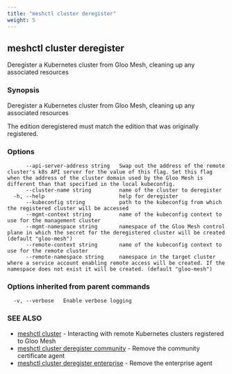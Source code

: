 ```yaml
---
title: "meshctl cluster deregister"
weight: 5
---
```

## meshctl cluster deregister

Deregister a Kubernetes cluster from Gloo Mesh, cleaning up any associated resources

### Synopsis

Deregister a Kubernetes cluster from Gloo Mesh, cleaning up any associated resources

The edition deregistered must match the edition that was originally registered.

### Options

```
      --api-server-address string   Swap out the address of the remote cluster's k8s API server for the value of this flag. Set this flag when the address of the cluster domain used by the Gloo Mesh is different than that specified in the local kubeconfig.
      --cluster-name string         name of the cluster to deregister
  -h, --help                        help for deregister
      --kubeconfig string           path to the kubeconfig from which the registered cluster will be accessed
      --mgmt-context string         name of the kubeconfig context to use for the management cluster
      --mgmt-namespace string       namespace of the Gloo Mesh control plane in which the secret for the deregistered cluster will be created (default "gloo-mesh")
      --remote-context string       name of the kubeconfig context to use for the remote cluster
      --remote-namespace string     namespace in the target cluster where a service account enabling remote access will be created. If the namespace does not exist it will be created. (default "gloo-mesh")
```

### Options inherited from parent commands

```
  -v, --verbose   Enable verbose logging
```

### SEE ALSO

* [meshctl cluster](../meshctl_cluster)	 - Interacting with remote Kubernetes clusters registered to Gloo Mesh
* [meshctl cluster deregister community](../meshctl_cluster_deregister_community)	 - Remove the community certificate agent
* [meshctl cluster deregister enterprise](../meshctl_cluster_deregister_enterprise)	 - Remove the enterprise agent

